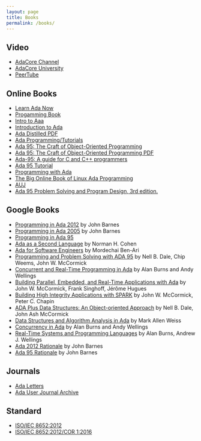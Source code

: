 ```yaml
---
layout: page
title: Books
permalink: /books/
---
```


## Video

- [AdaCore Channel](https://www.youtube.com/user/AdaCore05/featured)
- [AdaCore University](https://www.youtube.com/watch?v=f6wneklxryk&list=PLkoa8uxigENkneyEEeDWVPgpMhPc9IJ7o)
- [PeerTube](https://peertube.social/video-channels/ada_presentations/videos)

## Online Books

- [Learn Ada Now](http://www.learnadanow.com)
- [Progamming Book](https://en.wikibooks.org/wiki/Ada_Programming)
- [Intro to Aaa](https://intro-to-ada.readthedocs.io/en/latest)
- [Introduction to Ada](https://cs.lmu.edu/~ray/notes/introada)
- [Ada Distilled PDF](https://www.adaic.org/resources/add_content/docs/distilled/adadistilled.pdf)
- [Ada Programming/Tutorials](https://en.wikibooks.org/wiki/Ada_Programming/Tutorials)
- [Ada 95: The Craft of Object-Oriented Programming](https://www.adaic.org/resources/add_content/docs/craft/html/contents.htm)
- [Ada 95: The Craft of Object-Oriented Programming PDF](http://babdoc.free.fr/mag_info/John%20English%20-%20Ada%2095%20The%20Craft%20of%20Object-Oriented%20Programming.pdf)
- [Ada-95: A guide for C and C++ programmers](https://www.cs.uni.edu/~mccormic/4740/guide-c2ada.pdf)
- [Ada 95 Tutorial](https://perso.telecom-paristech.fr/pautet/Ada95/a95list.htm)
- [Programming with Ada](https://pyjarrett.github.io/programming-with-ada/index.html)
- [The Big Online Book of Linux Ada Programming](https://www.pegasoft.ca/boblap.html)
- [AUJ](http://www.ada-europe.org/auj/archive/)
- [Ada 95 Problem Solving and Program Design, 3rd edition.](https://www2.seas.gwu.edu/~mfeldman/cs1book/)

## Google Books

- [Programming in Ada 2012](https://books.google.com/books?id=qiWjAwAAQBAJ) by John Barnes
- [Programming in Ada 2005](https://books.google.com/books?id=Hlk_AQAAIAAJ) by John Barnes
- [Programming in Ada 95](https://books.google.com/books?id=ZIBGAAAAYAAJ)
- [Ada as a Second Language](https://books.google.com/books?id=81IZAQAAIAAJ) by Norman H. Cohen
- [Ada for Software Engineers](https://books.google.com/books?id=lA39tn1xzdIC) by Mordechai Ben-Ari
- [Programming and Problem Solving with ADA 95](https://books.google.com/books?id=X_VlpfGoQRgC) 
by Nell B. Dale, Chip Weems, John W. McCormick
- [Concurrent and Real-Time Programming in Ada](https://books.google.com/books?id=iilIj3JXNrAC) 
by Alan Burns and Andy Wellings
- [Building Parallel, Embedded, and Real-Time Applications with Ada](https://books.google.com/books?id=3NuhuYhNn_UC) 
by John W. McCormick, Frank Singhoff, Jérôme Hugues
- [Building High Integrity Applications with SPARK](https://books.google.com/books?id=Yh9TCgAAQBAJ) 
by John W. McCormick, Peter C. Chapin
- [ADA Plus Data Structures: An Object-oriented Approach](https://books.google.com/books?id=KHp2VKLwad4C) 
by Nell B. Dale, John Ash McCormick
- [Data Structures and Algorithm Analysis in Ada](https://books.google.com/books?id=ClUZAQAAIAAJ) by Mark Allen Weiss
- [Concurrency in Ada](https://books.google.com/books?id=zHSA_kr8wucC) by Alan Burns and Andy Wellings
- [Real-Time Systems and Programming Languages](https://books.google.com/books?id=0_LjXnAN6GEC) 
by Alan Burns, Andrew J. Wellings
- [Ada 2012 Rationale](https://books.google.com/books?id=2de6BQAAQBAJ) by John Barnes
- [Ada 95 Rationale](https://books.google.com/books?id=CKEcvT_MPAUC) by John Barnes

## Journals

- [Ada Letters](https://www.sigada.org/ada_letters/index.html)
- [Ada User Journal Archive](http://www.ada-europe.org/auj/archive/)

## Standard

- [ISO/IEC 8652:2012](https://www.iso.org/standard/61507.html)
- [ISO/IEC 8652:2012/COR 1:2016](https://www.iso.org/standard/69798.html)
